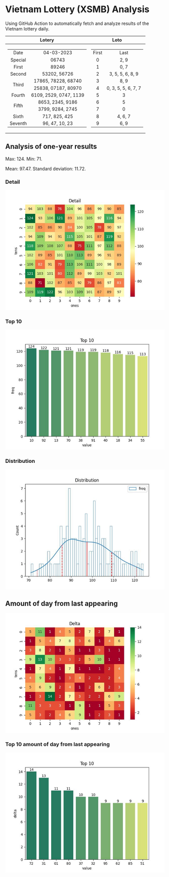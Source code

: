 # Vietnam Lottery (XSMB) Analysis

Using GitHub Action to automatically fetch and analyze results of the Vietnam lottery daily.

| Lotery      | Loto |
| :-----------: | :-----------: |
| <table><tr><td>Date</td><td>04-03-2023</td></tr><tr><td>Special</td><td>06743</td></tr><tr><td>First</td><td>89246</td></tr><tr><td>Second</td><td>53202, 56726</td></tr><tr><td rowspan="2">Third</td><td>17865, 78228, 68740</td></tr><tr><td>25838, 07187, 80970</td></tr><tr><td>Fourth</td><td>6109, 2529, 0747, 1139</td></tr><tr><td rowspan="2">Fifth</td><td>8653, 2345, 9186</td></tr><tr><td>3799, 9284, 2745</td></tr><tr><td>Sixth</td><td>717, 825, 425</td></tr><tr><td>Seventh</td><td>96, 47, 10, 23</td></tr></table> | <table><tr><td>First</td><td>Last</td></tr><tr><td>0</td><td>2, 9</td></tr><tr><td>1</td><td>0, 7</td></tr><tr><td>2</td><td>3, 5, 5, 6, 8, 9</td></tr><tr><td>3</td><td>8, 9</td></tr><tr><td>4</td><td>0, 3, 5, 5, 6, 7, 7</td></tr><tr><td>5</td><td>3</td></tr><tr><td>6</td><td>5</td></tr><tr><td>7</td><td>0</td></tr><tr><td>8</td><td>4, 6, 7</td></tr><tr><td>9</td><td>6, 9</td></tr></table> |

<h2>Analysis of one-year results</h2>

Max: 124. Min: 71.

Mean: 97.47. Standard deviation: 11.72.

<h3>Detail</h3>

![Detail](images/heatmap.jpg)

<h3>Top 10</h3>

![Top 10](images/top-10.jpg)

<h3>Distribution</h3>

![Distribution](images/distribution.jpg)

<h2>Amount of day from last appearing</h2>

![Delta](images/delta.jpg)

<h3>Top 10 amount of day from last appearing</h3>

![Delta top 10](images/delta_top_10.jpg)